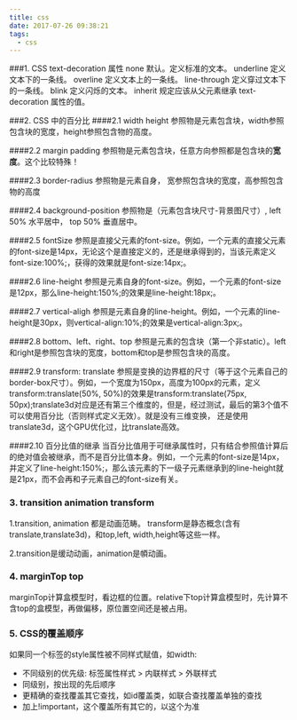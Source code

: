 ```yaml
---
title: css
date: 2017-07-26 09:38:21
tags:
  - css
---
```


###1. CSS text-decoration 属性
none	默认。定义标准的文本。
underline	定义文本下的一条线。
overline	定义文本上的一条线。
line-through	定义穿过文本下的一条线。
blink	定义闪烁的文本。
inherit	规定应该从父元素继承 text-decoration 属性的值。

<!-- more -->

###2. CSS 中的百分比
####2.1 width height
参照物是元素包含块，width参照包含块的宽度，height参照包含物的高度。

####2.2 margin padding
参照物是元素包含块，任意方向参照都是包含块的**宽度**。这个比较特殊！

####2.3 border-radius
参照物是元素自身， 宽参照包含块的宽度，高参照包含物的高度

####2.4 background-position
参照物是（元素包含块尺寸-背景图尺寸）, left 50% 水平居中， top 50% 垂直居中。

####2.5 fontSize
参照是直接父元素的font-size。例如，一个元素的直接父元素的font-size是14px，无论这个是直接定义的，还是继承得到的，当该元素定义font-size:100%;，获得的效果就是font-size:14px;。

####2.6 line-height
参照是元素自身的font-size。例如，一个元素的font-size是12px，那么line-height:150%;的效果是line-height:18px;。

####2.7 vertical-aligh
参照是元素自身的line-height。例如，一个元素的line-height是30px，则vertical-align:10%;的效果是vertical-align:3px;。

####2.8 bottom、left、right、top
参照是元素的包含块（第一个非static）。left和right是参照包含块的宽度，bottom和top是参照包含块的高度。

####2.9 transform: translate
参照是变换的边界框的尺寸（等于这个元素自己的border-box尺寸）。例如，一个宽度为150px，高度为100px的元素，定义transform:translate(50%, 50%)的效果是transform:translate(75px, 50px);translate3d对应是还有第三个维度的，但是，经过测试，最后的第3个值不可以使用百分比（否则样式定义无效）。就是没有三维变换， 还是使用translate3d，这个GPU优化过，比translate高效。

####2.10 百分比值的继承
当百分比值用于可继承属性时，只有结合参照值计算后的绝对值会被继承，而不是百分比值本身。例如，一个元素的font-size是14px，并定义了line-height:150%;，那么该元素的下一级子元素继承到的line-height就是21px，而不会再和子元素自己的font-size有关。

### 3. transition animation transform 
1.transition, animation 都是动画范畴。
transform是静态概念(含有translate,translate3d)，和top,left, width,height等这些一样。

2.transition是缓动动画，animation是幁动画。

### 4. marginTop top
marginTop计算盒模型时，看边框的位置。relative下top计算盒模型时，先计算不含top的盒模型，再做偏移，原位置空间还是被占用。

### 5. CSS的覆盖顺序
如果同一个标签的style属性被不同样式赋值，如width:
- 不同级别的优先级: 标签属性样式 > 内联样式 > 外联样式
- 同级别，按出现的先后顺序
- 更精确的查找覆盖其它查找，如id覆盖类，如联合查找覆盖单独的查找
- 加上!important，这个覆盖所有其它的，以这个为准